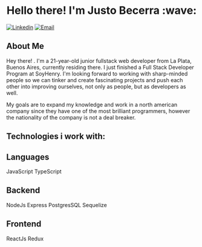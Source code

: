 <h1 align="center">Hello there! I'm Justo Becerra :wave:</h1>

[![Linkedin](https://img.shields.io/badge/-LinkedIn-blue?style=flat&logo=Linkedin&logoColor=white&link=https://www.linkedin.com/in/justo-juan-becerra-14868a1b4/)](https://www.linkedin.com/in/justo-juan-becerra-14868a1b4/)
[![Email](https://img.shields.io/badge/-Email-c14438?style=flat&logo=Gmail&logoColor=white&link=mailto:justj.becerra@gmail.com)](mailto:justj.becerra@gmail.com)

## About Me 

Hey there! . I'm a 21-year-old junior fullstack web developer from La Plata, Buenos Aires, currently residing there. I just finished a Full Stack Developer Program at SoyHenry. I'm looking forward to working with sharp-minded people so we can tinker and create fascinating projects and push each other into improving ourselves, not only as people, but as developers as well. 

My goals are to expand my knowledge and work in a north american company since they have one of the most brilliant programmers, however the nationality of the company is not a deal breaker.

## Technologies i work with:

## Languages
JavaScript
TypeScript

## Backend
NodeJs
Express
PostgresSQL
Sequelize

## Frontend
ReactJs
Redux


<!--
**JustBecerra/JustBecerra** is a ✨ _special_ ✨ repository because its `README.md` (this file) appears on your GitHub profile.

Here are some ideas to get you started:

- 🔭 I’m currently working on ...
- 🌱 I’m currently learning ...
- 👯 I’m looking to collaborate on ...
- 🤔 I’m looking for help with ...
- 💬 Ask me about ...
- 📫 How to reach me: ...
- 😄 Pronouns: ...
- ⚡ Fun fact: ...
-->
